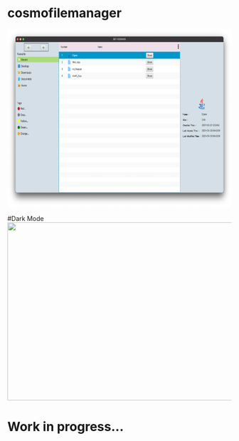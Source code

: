 # cosmofilemanager

<img src="https://github.com/TarunSaini063/cosmofilemanager/blob/master/src/win95/demo/Day6/Day6_1.png" width="650" height="400">

#Dark Mode
<img src="https://github.com/TarunSaini063/cosmofilemanager/blob/master/src/win95/demo/Day6/Day7_1.png" width="650" height="400">



# Work in progress...


